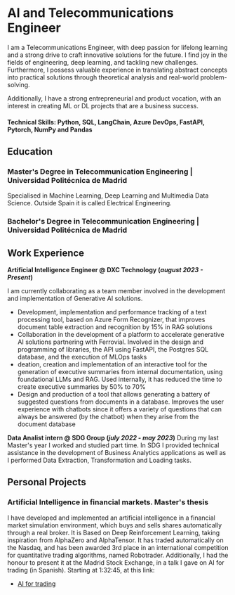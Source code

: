 # AI and Telecommunications Engineer

I am a Telecommunications Engineer, with deep passion for lifelong learning and a strong drive to craft innovative solutions for the future. I find joy in the fields of engineering, deep learning, and tackling new challenges. Furthermore, I possess valuable experience in translating abstract concepts into practical solutions through theoretical analysis and real-world problem-solving.

Additionally, I have a strong entrepreneurial and product vocation, with an interest in creating ML or DL projects that are a business success.

#### Technical Skills: Python, SQL, LangChain, Azure DevOps, FastAPI, Pytorch, NumPy and Pandas

## Education
### Master's Degree in Telecommunication Engineering | Universidad Politécnica de Madrid
Specialised in Machine Learning, Deep Learning and Multimedia Data Science. Outside Spain it is called Electrical Engineering.
  
### Bachelor's Degree in Telecommunication Engineering | Universidad Politécnica de Madrid

## Work Experience
**Artificial Intelligence Engineer @ DXC Technology (_august 2023 - Present_)**

I am currently collaborating as a team member involved in the development and implementation of Generative AI solutions.
- Development, implementation and performance tracking of a text processing tool, based on Azure Form Recognizer,
that improves document table extraction and recognition by 15% in RAG solutions
-  Collaboration in the development of a platform to accelerate generative AI solutions partnering with Ferrovial.
Involved in the design and programming of libraries, the API using FastAPI, the Postgres SQL database, and the
execution of MLOps tasks
- deation, creation and implementation of an interactive tool for the generation of executive summaries from internal
documentation, using foundational LLMs and RAG. Used internally, it has reduced the time to create executive
summaries by 50% to 70%
- Design and production of a tool that allows generating a battery of suggested questions from documents in a
database. Improves the user experience with chatbots since it offers a variety of questions that can always be
answered (by the chatbot) when they arise from the document database

**Data Analist intern @ SDG Group (_july 2022 - may 2023_)**
During my last Master's year I worked and studied part time. In SDG I provided technical assistance in the development of Business Analytics applications as well as I performed Data Extraction, Transformation and Loading tasks.

## Personal Projects
### Artificial Intelligence in financial markets. Master's thesis
I have developed and implemented an artificial intelligence in a financial market simulation environment, which buys and sells shares automatically through a real broker. It is Based on Deep Reinforcement Learning, taking inspiration from AlphaZero and AlphaTensor. It has traded automatically on the Nasdaq, and has been awarded 3rd place in an international competition for quantitative trading algorithms, named Robotrader.
Additionally, I had the honour to present it at the Madrid Stock Exchange, in a talk I gave on AI for trading (in Spanish). Starting at 1:32:45, at this link:
- [AI for trading](https://www.youtube.com/watch?v=5EibcbIFkjs&t=7829s)
